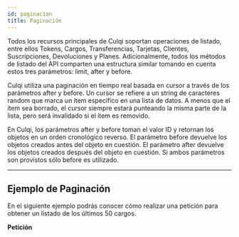 ```yaml
---
id: paginacion
title: Paginación
---
```


Todos los recursos principales de Culqi soportan operaciones de listado, entre ellos Tokens, Cargos, Transferencias, Tarjetas, Clientes, Suscripciones, Devoluciones y Planes. Adicionalmente, todos los métodos de listado del API comparten una estructura similar tomando en cuenta estos tres parámetros: limit, after y before.

Culqi utiliza una paginación en tiempo real basada en cursor a través de los parámetros after y before. Un cursor se refiere a un string de caracteres random que marca un ítem específico en una lista de datos. A menos que el ítem sea borrado, el cursor siempre estará punteando la misma parte de la lista, pero será invalidado si el ítem es removido.

En Culqi, los parámetros after y before toman el valor ID y retornan los objetos en un orden cronológico reverso. El parámetro before devuelve los objetos creados antes del objeto en cuestión. El parámetro after devuelve los objetos creados después del objeto en cuestión. Si ambos parámetros son provistos sólo before es utilizado.

----

## Ejemplo de Paginación

En el siguiente ejemplo podrás conocer cómo realizar una petición para obtener un listado de los últimos 50 cargos.

**Petición**
